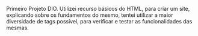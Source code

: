 Primeiro Projeto DIO. Utilizei recurso básicos do HTML, para criar um site, explicando sobre os fundamentos do mesmo, tentei utilizar a maior diversidade de tags possível, para verificar e testar as funcionalidades das mesmas.
